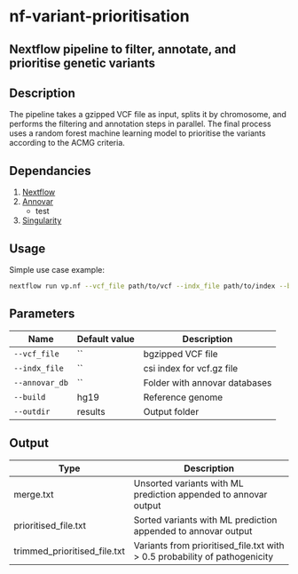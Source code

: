 # nf-variant-prioritisation

## Nextflow pipeline to filter, annotate, and prioritise genetic variants

## Description
The pipeline takes a gzipped VCF file as input, splits it by chromosome, and performs the filtering and annotation steps in parallel. The final process uses a random forest machine learning model to prioritise the variants according to the ACMG criteria.

## Dependancies
1. [Nextflow](https://www.nextflow.io)
2. [Annovar](http://annovar.openbioinformatics.org/en/latest/)
   - test
3. [Singularity](https://docs.sylabs.io/guides/3.0/user-guide/index.html)

## Usage
Simple use case example:
```bash
nextflow run vp.nf --vcf_file path/to/vcf --indx_file path/to/index --build hg19 --annovar_db path/to/humandb --outdir path/to/output/directory
```
## Parameters
| Name      | Default value | Description     |
|-----------|---------------|-----------------|
| `--vcf_file`    |  ``  | bgzipped VCF file |
| `--indx_file`     |  `` | csi index for vcf.gz file |
| `--annovar_db`    |  ``  |  Folder with annovar databases |
| `--build`    |  hg19 |  Reference genome |
| `--outdir` | results  |  Output folder |

## Output
  | Type      | Description     |
  |-----------|---------------|
  | merge.txt      | Unsorted variants with ML prediction appended to annovar output |
  | prioritised_file.txt  | Sorted variants with ML prediction appended to annovar output |
  | trimmed_prioritised_file.txt  | Variants from prioritised_file.txt with > 0.5 probability of pathogenicity |
